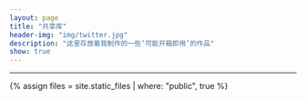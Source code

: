```yaml
---
layout: page
title: "共享库"
header-img: "img/twitter.jpg"
description: "这里存放着我制作的一些‘可能开箱即用’的作品"
show: true
---
```


<div class="readme"></div>

---

<div class="readmes"></div>

<script src="{{ "/js/marked.min.js " | prepend: site.baseurl }}"></script>

{% assign files = site.static_files | where: "public", true %}
<script>
var readmes = "\
# 共享库列表\n"
{% for file in files %}{% if file.name == "README.md" %}
+ "- [" + "\
{{ file.path }}\
".slice(8,-10) + "]({{ page.url }}?" + "\
{{ file.path }}\
".slice(8,-10) + ")\n"
{% endif %}{% endfor %}
$('.readmes').html(marked(readmes));
$('.readmes a').each(function(i, e){
    $.ajax({
        url: "{{ page.url }}" + e.innerHTML + "/README.md",
        type: "get",
        dataType: "text",
        async: true,
        success: function(data){
            var newname = data.slice(2, data.indexOf('\n'));
            if(newname.length > 0)
                e.innerHTML = newname;
        }
    })
});
</script>

<script>
function loadREADME(name){
    $.ajax({
        url: "{{ page.url }}" + name + "/README.md",
        type: "get",
        dataType: "text",
        async: true,
        success: function(data){
            $('.readme').html(marked(data));
        }
    })
}
if(window.location.search != undefined && window.location.search != "")
    loadREADME(window.location.search.slice(1));
</script>